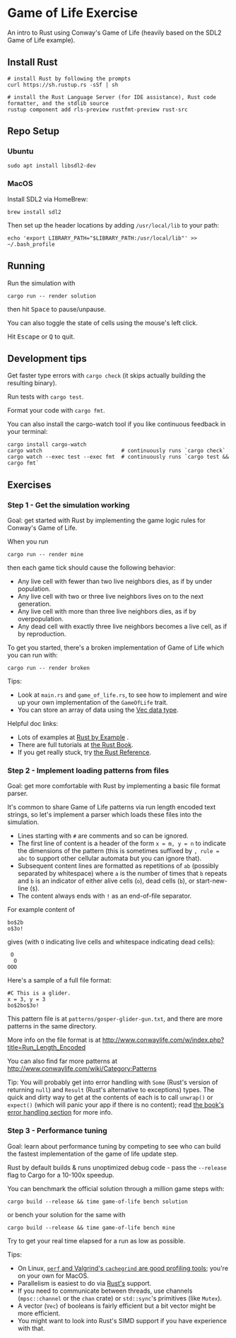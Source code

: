 Game of Life Exercise
=====================

An intro to Rust using Conway's Game of Life (heavily based on the SDL2 Game of Life example).

## Install Rust

    # install Rust by following the prompts
    curl https://sh.rustup.rs -sSf | sh

    # install the Rust Language Server (for IDE assistance), Rust code formatter, and the stdlib source 
    rustup component add rls-preview rustfmt-preview rust-src

## Repo Setup

### Ubuntu

```
sudo apt install libsdl2-dev
```

### MacOS

Install SDL2 via HomeBrew:

    brew install sdl2

Then set up the header locations by adding `/usr/local/lib` to your path:

    echo 'export LIBRARY_PATH="$LIBRARY_PATH:/usr/local/lib"' >> ~/.bash_profile

## Running

Run the simulation with

    cargo run -- render solution

then hit <kbd>Space</kbd> to pause/unpause.

You can also toggle the state of cells using the mouse's left click.

Hit <kbd>Escape</kbd> or <kbd>Q</kbd> to quit.

## Development tips

Get faster type errors with `cargo check` (it skips actually building the resulting binary).

Run tests with `cargo test`.

Format your code with `cargo fmt`.

You can also install the cargo-watch tool if you like continuous feedback in your terminal:

    cargo install cargo-watch
    cargo watch                         # continuously runs `cargo check`
    cargo watch --exec test --exec fmt  # continuously runs `cargo test && cargo fmt`

## Exercises

### Step 1 - Get the simulation working

Goal: get started with Rust by implementing the game logic rules for Conway's Game of Life.

When you run

    cargo run -- render mine

then each game tick should cause the following behavior:

* Any live cell with fewer than two live neighbors dies, as if by under population.
* Any live cell with two or three live neighbors lives on to the next generation.
* Any live cell with more than three live neighbors dies, as if by overpopulation.
* Any dead cell with exactly three live neighbors becomes a live cell, as if by reproduction.

To get you started, there's a broken implementation of Game of Life which you can run with:

    cargo run -- render broken

Tips:

* Look at `main.rs` and `game_of_life.rs`, to see how to implement and wire up your own implementation of the `GameOfLife` trait.
* You can store an array of data using the [Vec data type](https://doc.rust-lang.org/std/vec/struct.Vec.html).

Helpful doc links:

* Lots of examples at [Rust by Example](https://doc.rust-lang.org/rust-by-example/index.html) .
* There are full tutorials at [the Rust Book](https://doc.rust-lang.org/book/second-edition/index.html).
* If you get really stuck, try [the Rust Reference](https://doc.rust-lang.org/reference/index.html).

### Step 2 - Implement loading patterns from files

Goal: get more comfortable with Rust by implementing a basic file format parser.

It's common to share Game of Life patterns via run length encoded text strings, so let's implement a parser which loads these files into the simulation.

* Lines starting with `#` are comments and so can be ignored.
* The first line of content is a header of the form `x = m, y = n` to indicate the dimensions of the pattern (this is sometimes suffixed by `, rule = abc` to support other cellular automata but you can ignore that).
* Subsequent content lines are formatted as repetitions of `ab` (possibly separated by whitespace) where `a` is the number of times that `b` repeats and `b` is an indicator of either alive cells (`o`), dead cells (`b`), or start-new-line (`$`).
* The content always ends with `!` as an end-of-file separator.

For example content of

```
bo$2b
o$3o!
```

gives (with `O` indicating live cells and whitespace indicating dead cells):

```
 O
  O
OOO
```

Here's a sample of a full file format:

```
#C This is a glider.
x = 3, y = 3
bo$2bo$3o!
```

This pattern file is at `patterns/gosper-glider-gun.txt`, and there are more patterns in the same directory.

More info on the file format is at http://www.conwaylife.com/w/index.php?title=Run_Length_Encoded

You can also find far more patterns at http://www.conwaylife.com/wiki/Category:Patterns

Tip: You will probably get into error handling with `Some` (Rust's version of returning `null`) and `Result` (Rust's alternative to exceptions) types. The quick and dirty way to get at the contents of each is to call `unwrap()` or `expect()` (which will panic your app if there is no content); read [the book's error handling section](https://doc.rust-lang.org/book/second-edition/ch09-00-error-handling.html) for more info.

### Step 3 - Performance tuning

Goal: learn about performance tuning by competing to see who can build the fastest implementation of the game of life update step.

Rust by default builds & runs unoptimized debug code - pass the `--release` flag to Cargo for a 10-100x speedup.

You can benchmark the official solution through a million game steps with:

    cargo build --release && time game-of-life bench solution

or bench your solution for the same with

    cargo build --release && time game-of-life bench mine

Try to get your real time elapsed for a run as low as possible.

Tips:

* On Linux, [`perf` and Valgrind's `cachegrind` are good profiling tools](https://doc.rust-lang.org/book/second-edition/ch16-01-threads.html); you're on your own for MacOS.
* Parallelism is easiest to do via [Rust's](https://doc.rust-lang.org/book/second-edition/ch16-01-threads.html) support.
* If you need to communicate between threads, use channels (`mpsc::channel` or the `chan` crate) or `std::sync`'s primitives (like `Mutex`).
* A vector (`Vec`) of booleans is fairly efficient but a bit vector might be more efficient.
* You might want to look into Rust's SIMD support if you have experience with that.
